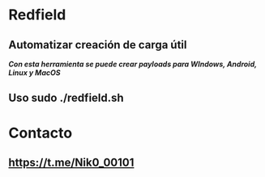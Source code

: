 # Redfield

## Automatizar creación de carga útil 

<strong><em>Con esta herramienta se puede crear payloads para WIndows, Android, Linux y MacOS</strong></em>

## Uso sudo ./redfield.sh

# Contacto 

 ## https://t.me/Nik0_00101


